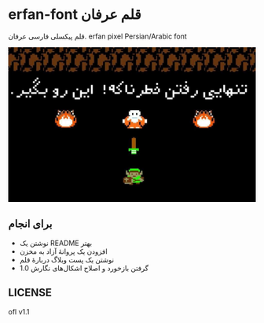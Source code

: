 # erfan-font قلم عرفان
قلم پیکسلی فارسی عرفان. erfan pixel Persian/Arabic font

![picture](take_this.jpg)

## برای انجام
- نوشتن یک README بهتر
- افزودن یک پروانهٔ آزاد به مخزن
- نوشتن یک پست وبلاگ دربارهٔ قلم
- گرفتن بازخورد و اصلاح اشکال‌های نگارش 1.0

## LICENSE
ofl v1.1
